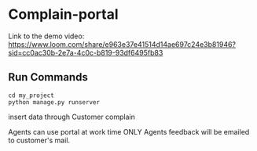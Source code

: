# Complain-portal
Link to the demo video:
https://www.loom.com/share/e963e37e41514d14ae697c24e3b81946?sid=cc0ac30b-2e7a-4c0c-b819-93df6495fb83

## Run Commands
```
cd my_project
python manage.py runserver
```
insert data through Customer complain

Agents can use portal at work time ONLY
Agents feedback will be emailed to customer's mail.
